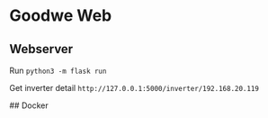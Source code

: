 # Goodwe Web

## Webserver

Run `python3 -m flask run`

Get inverter detail `http://127.0.0.1:5000/inverter/192.168.20.119` 

## Docker
